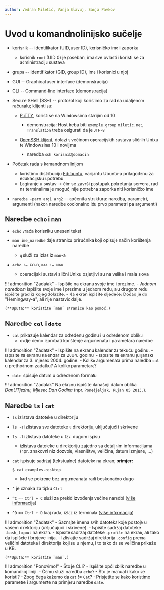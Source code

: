 ```yaml
---
author: Vedran Miletić, Vanja Slavuj, Sanja Pavkov
---
```


# Uvod u komandnolinijsko sučelje

- korisnik -- identifikator (UID, user ID), korisničko ime i zaporka

    - korisnik `root` (UID 0) je poseban, ima sve ovlasti i koristi se za administraciju sustava

- grupa -- identifikator (GID, group ID), ime i korisnici u njoj
- GUI -- Graphical user interface (demonstracija)
- CLI -- Command-line interface (demonstracija)
- Secure SHell (SSH) -- protokol koji koristimo za rad na udaljenom računalu; klijenti su:

    - [PuTTY](https://www.chiark.greenend.org.uk/~sgtatham/putty/), koristi se na Windowsima starijim od 10

        - demonstracija: Host treba biti `example.group.miletic.net`, `Translation` treba osigurati da je `UTF-8`

    - [OpenSSH klijent](https://www.openssh.com/), dolazi s većinom operacijskih sustava sličnih Unixu te Windowsima 10 i novijima

        - naredba `ssh korisnik@domacin`

- Početak rada s komandnom linijom

    - koristimo distribuciju [Edubuntu](https://edubuntu.org/), varijantu Ubuntu-a prilagođenu za edukacijsku upotrebu
    - Logiranje u sustav -> čim se završi postupak pokretanja servera, rad na terminalima je moguć; nije potrebna zaporka niti korisničko ime

- `naredba -parm arg1 arg2` -- općenita struktura: naredba, parametri, argumenti (nakon naredbe opcionalno idu prvo parametri pa argumenti)

## Naredbe `echo` i `man`

- `echo` vraća korisniku uneseni tekst
- `man ime_naredbe` daje stranicu priručnika koji opisuje način korištenja naredbe

    - `q` služi za izlaz iz `man`-a

- `echo != ECHO`, `man != Man`

    - operacijski sustavi slični Unixu osjetljivi su na velika i mala slova

!!! admonition "Zadatak"
    - Ispišite na ekranu svoje ime i prezime.
    - *Jednom naredbom* ispišite svoje ime i prezime u jednom redu, a u drugom redu ispišite grad iz kojeg dolazite.
    - Na ekran ispišite sljedeće: Došao je do "Hemingway-a", ali nije nastavio dalje.

    (**Uputa:** koristite `man` stranice kao pomoć.)

## Naredbe `cal` i `date`

- `cal` prikazuje kalendar za određenu godinu i u određenom obliku
    - ovdje ćemo isprobati korištenje argumenata i parametara naredbe

!!! admonition "Zadatak"
    - Ispišite na ekranu kalendar za tekuću godinu.
    - Ispišite na ekranu kalendar za 2004. godinu.
    - Ispišite na ekranu julijanski kalendar za 3. mjesec 2004. godine.
    - Koliko argumenata prima naredba `cal` u prethodnom zadatku? A koliko parametara?

- `date` ispisuje datum u određenom formatu

!!! admonition "Zadatak"
    Na ekranu ispišite današnji datum oblika *DanUTjednu, Mjesec Dan Godina* (npr. `Ponedjeljak, Rujan 05 2013.`).

## Naredbe `ls` i `cat`

- `ls` izlistava datoteke u direktoriju
- `ls -a` izlistava sve datoteke u direktoriju, uključujući i skrivene
- `ls -l` izlistava datoteke u tzv. dugom ispisu

    - izlistava datoteke u direktoriju zajedno sa detaljnim informacijama (npr. znakovni niz dozvole, vlasništvo, veličina, datum izmjene, ...)

- `cat` ispisuje sadržaj (tekstualne) datoteke na ekran; **primjer:**

    ``` shell
    $ cat examples.desktop
    ```

    - kad se pokrene bez argumeanata radi beskonačno dugo

- `^` je oznaka za tipku `Ctrl`
- `^C` == `Ctrl + C` služi za prekid izvođenja većine naredbi ([više informacija](https://en.wikipedia.org/wiki/Control-C))
- `^D` == `Ctrl + D` kraj rada, izlaz iz terminala  ([više informacija](https://en.wikipedia.org/wiki/Control-D))

!!! admonition "Zadatak"
    - Saznajte imena svih datoteka koje postoje u vašem direktoriju (uključujući i skrivene).
    - Ispišite sadržaj datoteke `.bash_logout` na ekran.
    - Ispišite sadržaj datoteke `.profile` na ekran, ali tako da ispišete i brojeve linija.
    - Izlistajte sadržaj direktorija `.config` prema veličini datoteka i direktorija koji su u njemu, i to tako da se veličina prikaže u KB.

    (**Uputa:** koristite `man`.)

!!! admonition "Ponovimo!"
    - Što je CLI?
    - Ispišite opći oblik naredbe u komandnoj liniji.
    - Čemu služi naredba `echo`?
    - Što je manual i kako se koristi?
    - Zbog čega kažemo da `cat` != `Cat`?
    - Prisjetite se kako koristimo parametre i argumente na primjeru naredbe `date`.
